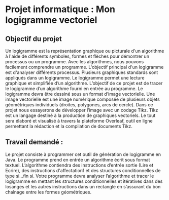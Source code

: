 # Projet informatique : Mon logigramme vectoriel

## Objectif du projet
Un logigramme est la représentation graphique ou picturale d'un algorithme à l'aide de différents symboles, formes et flèches pour démontrer un processus ou un programme. Avec les algorithmes, nous pouvons facilement comprendre un programme. L'objectif principal d'un logigramme est d'analyser différents processus. Plusieurs graphiques standards sont appliqués dans un logigramme. Le logigramme permet une lecture graphique et simplifiée d’un algorithme. L’objectif de ce projet est de tracer le logigramme d’un algorithme fourni en entrée au programme. Le logigramme devra être dessiné sous un format d’image vectorielle. Une image vectorielle est une image numérique composée de plusieurs objets géométriques individuels (droites, polygones, arcs de cercle). Dans ce projet nous essayerons de développer l’image avec un codage Tikz. Tikz est un langage destiné à la production de graphiques vectoriels. Le tout sera élaboré et visualisé à travers la plateforme Overleaf, outil en ligne permettant la rédaction et la compilation de documents Tikz.


## Travail demandé :
Le projet consiste à programmer cet outil de génération de logigramme en Java. Le programme prend en entrée un algorithme écrit sous format textuel. L’algorithme contiendra des instructions d’entrée sortie (Lire et Ecrire), des instructions d'affectation1 et des structures conditionnelles de type si...fin si.
Votre programme devra analyser l’algorithme et tracer le logigramme en mettant les structures conditionnelles et itératives dans des losanges et les autres instructions dans un rectangle en s’assurant du bon chaînage entre les formes géométriques. 
